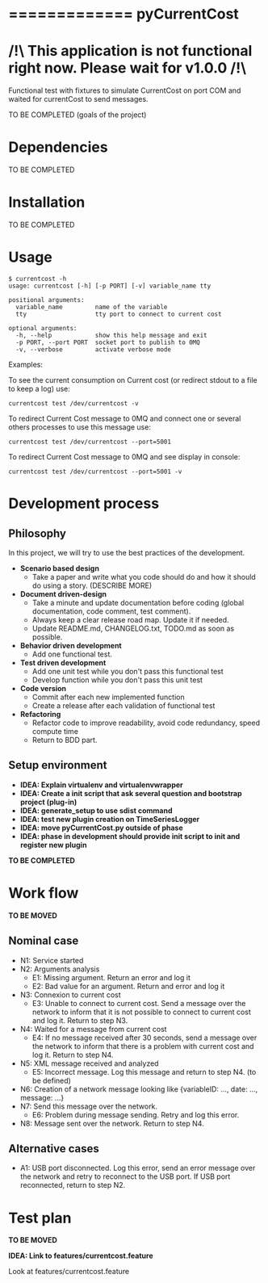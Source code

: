 =============
pyCurrentCost
=============

/!\ This application is not functional right now. Please wait for v1.0.0 /!\
============================================================================

Functional test with fixtures to simulate CurrentCost on port COM and waited for currentCost to send messages.

TO BE COMPLETED (goals of the project)

Dependencies
============

TO BE COMPLETED

Installation
============

TO BE COMPLETED

Usage
=====

    $ currentcost -h
    usage: currentcost [-h] [-p PORT] [-v] variable_name tty

    positional arguments:
      variable_name         name of the variable
      tty                   tty port to connect to current cost

    optional arguments:
      -h, --help            show this help message and exit
      -p PORT, --port PORT  socket port to publish to 0MQ
      -v, --verbose         activate verbose mode

Examples: 

To see the current consumption on Current cost (or redirect stdout to a file to keep a log) use:

    currentcost test /dev/currentcost -v

To redirect Current Cost message to 0MQ and connect one or several others processes to use this message use:   

    currentcost test /dev/currentcost --port=5001

To redirect Current Cost message to 0MQ and see display in console:   

    currentcost test /dev/currentcost --port=5001 -v


Development process
===================

Philosophy
----------

In this project, we will try to use the best practices of the development.

* **Scenario based design** 
    * Take a paper and write what you code should do and how it should do using a story. (DESCRIBE MORE)
* **Document driven-design**
    * Take a minute and update documentation before coding (global documentation, code comment, test comment).
    * Always keep a clear release road map. Update it if needed. 
    * Update README.md, CHANGELOG.txt, TODO.md as soon as possible.
* **Behavior driven development**
    * Add one functional test.
* **Test driven development**
    * Add one unit test while you don't pass this functional test
    * Develop function while you don't pass this unit test
* **Code version**
    * Commit after each new implemented function
    * Create a release after each validation of functional test
* **Refactoring**
    * Refactor code to improve readability, avoid code redundancy, speed compute time
    * Return to BDD part.

Setup environment
-----------------

* **IDEA: Explain virtualenv and virtualenvwrapper**
* **IDEA: Create a init script that ask several question and bootstrap project (plug-in)**
* **IDEA: generate_setup to use sdist command**
* **IDEA: test new plugin creation on TimeSeriesLogger**
* **IDEA: move pyCurrentCost.py outside of phase**
* **IDEA: phase in development should provide init script to init and register new plugin**


**TO BE COMPLETED**

Work flow
=========

**TO BE MOVED**

Nominal case
------------

* N1: Service started
* N2: Arguments analysis
    * E1: Missing argument. Return an error and log it
    * E2: Bad value for an argument. Return and error and log it
* N3: Connexion to current cost
    * E3: Unable to connect to current cost. Send a message over the network to inform that it is not possible to connect to current cost and log it. Return to step N3.
* N4: Waited for a message from current cost
    * E4: If no message received after 30 seconds, send a message over the network to inform that there is a problem with current cost and log it. Return to step N4.
* N5: XML message received and analyzed
    * E5: Incorrect message. Log this message and return to step N4. (to be defined)
* N6: Creation of a network message looking like {variableID: ..., date: ..., message: ...}
* N7: Send this message over the network.
    * E6: Problem during message sending. Retry and log this error.
* N8: Message sent over the network. Return to step N4.

Alternative cases
-----------------

* A1: USB port disconnected. Log this error, send an error message over the network and retry to reconnect to the USB port. If USB port reconnected, return to step N2.

Test plan
=========

**TO BE MOVED**

**IDEA: Link to features/currentcost.feature**

Look at features/currentcost.feature
